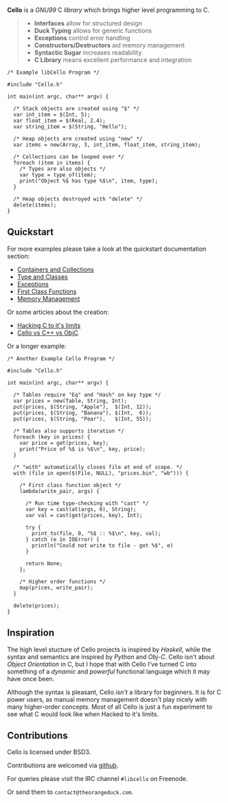 __Cello__ is a _GNU99_ C _library_ which brings higher level programming to C.

<blockquote>

<ul>
  <li> <strong>Interfaces</strong> allow for structured design </li>
  <li> <strong>Duck Typing</strong> allows for generic functions </li>
  <li> <strong>Exceptions</strong> control error handling </li>
  <li> <strong>Constructors/Destructors</strong> aid memory management </li>
  <li> <strong>Syntactic Sugar</strong> increases readability </li>
  <li> <strong>C Library</strong> means excellent performance and integration </li>
</ul>

</blockquote>


    /* Example libCello Program */

    #include "Cello.h"

    int main(int argc, char** argv) {

      /* Stack objects are created using "$" */
      var int_item = $(Int, 5);
      var float_item = $(Real, 2.4);
      var string_item = $(String, "Hello");

      /* Heap objects are created using "new" */
      var items = new(Array, 3, int_item, float_item, string_item);
      
      /* Collections can be looped over */
      foreach (item in items) {
        /* Types are also objects */
        var type = type_of(item);
        print("Object %$ has type %$\n", item, type);
      }
      
      /* Heap objects destroyed with "delete" */
      delete(items); 
    }
      
Quickstart
----------

For more examples please take a look at the quickstart documentation section:

* [Containers and Collections](/documentation/containers)
* [Type and Classes](/documentation/types)
* [Exceptions](/documentation/exceptions)
* [First Class Functions](/documentation/functions)
* [Memory Management](/documentation/memory)

Or some articles about the creation:

* [Hacking C to it's limits](/documentation/hacking)
* [Cello vs C++ vs ObjC](/documentation/comparison)

Or a longer example:

    /* Another Example Cello Program */

    #include "Cello.h"

    int main(int argc, char** argv) {
      
      /* Tables require "Eq" and "Hash" on key type */
      var prices = new(Table, String, Int);
      put(prices, $(String, "Apple"),  $(Int, 12)); 
      put(prices, $(String, "Banana"), $(Int,  6)); 
      put(prices, $(String, "Pear"),   $(Int, 55)); 

      /* Tables also supports iteration */
      foreach (key in prices) {
        var price = get(prices, key);
        print("Price of %$ is %$\n", key, price);
      }
      
      /* "with" automatically closes file at end of scope. */
      with (file in open($(File, NULL), "prices.bin", "wb"))) {
      
        /* First class function object */
        lambda(write_pair, args) {
          
          /* Run time type-checking with "cast" */
          var key = cast(at(args, 0), String);
          var val = cast(get(prices, key), Int);
          
          try {
            print_to(file, 0, "%$ :: %$\n", key, val);
          } catch (e in IOError) {
            println("Could not write to file - got %$", e)
          }

          return None;
        };
        
        /* Higher order functions */
        map(prices, write_pair);
      }
      
      delete(prices);
    }

Inspiration
-----------

The high level stucture of Cello projects is inspired by _Haskell_, while the syntax and semantics are inspired by _Python_ and _Obj-C_. Cello isn't about _Object Orientation_ in C, but I hope that with Cello I've turned C into something of a _dynamic_ and _powerful_ functional language which it may have once been.

Although the syntax is pleasant, Cello _isn't_ a library for beginners. It is for C power users, as manual memory management doesn't play nicely with many higher-order concepts. Most of all Cello is just a fun experiment to see what C would look like when Hacked to it's limits.

Contributions
-------------

Cello is licensed under BSD3.

Contributions are welcomed via [github](https://github.com/orangeduck/libCello).

For queries please visit the IRC channel `#libcello` on Freenode. 

Or send them to `contact@theorangeduck.com`.

